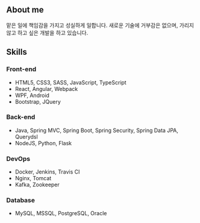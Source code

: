 ## About me

맡은 일에 책임감을 가지고 성실하게 일합니다.
새로운 기술에 거부감은 없으며, 가리지 않고 하고 싶은 개발을 하고 있습니다.

## Skills

### Front-end

- HTML5, CSS3, SASS, JavaScript, TypeScript
- React, Angular, Webpack
- WPF, Android
- Bootstrap, JQuery

### Back-end

- Java, Spring MVC, Spring Boot, Spring Security, Spring Data JPA, Querydsl
- NodeJS, Python, Flask

### DevOps

- Docker, Jenkins, Travis CI
- Nginx, Tomcat
- Kafka, Zookeeper

### Database

- MySQL, MSSQL, PostgreSQL, Oracle
